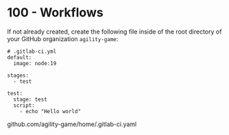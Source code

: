 # 100 - Workflows

If not already created, create the following file inside of the root directory of your GitHub organization ```agility-game```:

```
# .gitlab-ci.yml
default:
  image: node:19

stages:
  - test

test:
  stage: test
  script:
    - echo "Hello world"
```

github.com/agility-game/home/.gitlab-ci.yaml
